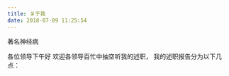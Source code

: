 ```yaml
---
title: 关于我
date: 2018-07-09 11:25:54
---
```

著名神经病
















各位领导下午好
欢迎各领导百忙中抽空听我的述职，
我的述职报告分为以下几点：

